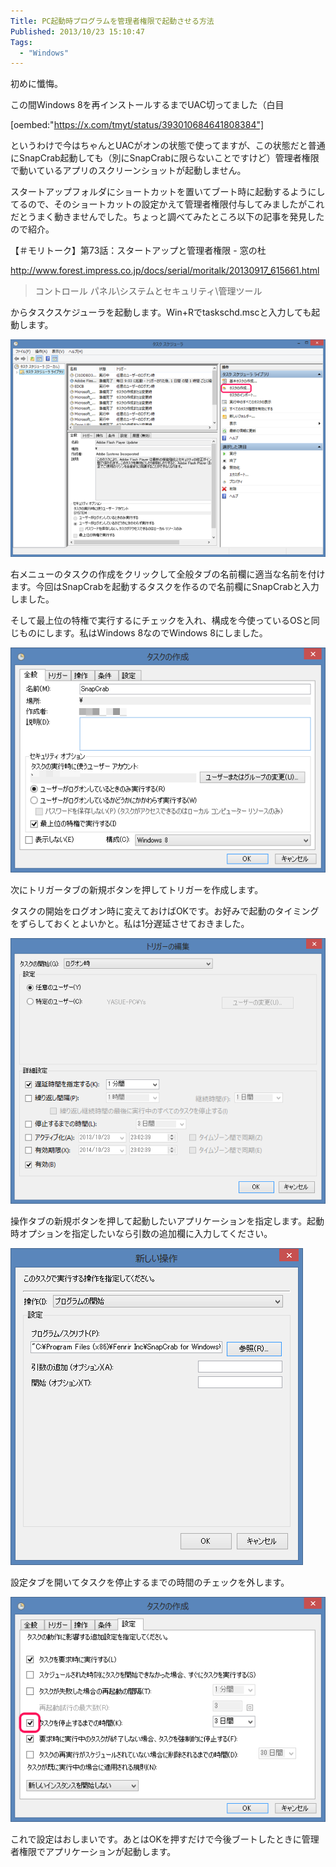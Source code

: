 ```yaml
---
Title: PC起動時プログラムを管理者権限で起動させる方法
Published: 2013/10/23 15:10:47
Tags:
  - "Windows"
---
```

初めに懺悔。

この間Windows 8を再インストールするまでUAC切ってました（白目

<!-- more -->

[oembed:"https://x.com/tmyt/status/393010684641808384"]

というわけで今はちゃんとUACがオンの状態で使ってますが、この状態だと普通にSnapCrab起動しても（別にSnapCrabに限らないことですけど）管理者権限で動いているアプリのスクリーンショットが起動しません。

スタートアップフォルダにショートカットを置いてブート時に起動するようにしてるので、そのショートカットの設定かえて管理者権限付与してみましたがこれだとうまく動きませんでした。ちょっと調べてみたところ以下の記事を発見したので紹介。

【＃モリトーク】第73話：スタートアップと管理者権限 - 窓の杜

http://www.forest.impress.co.jp/docs/serial/moritalk/20130917_615661.html

> コントロール パネル\システムとセキュリティ\管理ツール

からタスクスケジューラを起動します。Win+Rでtaskschd.mscと入力しても起動します。

![](20140127004156.png) 

右メニューのタスクの作成をクリックして全般タブの名前欄に適当な名前を付けます。今回はSnapCrabを起動するタスクを作るので名前欄にSnapCrabと入力しました。

そして最上位の特権で実行するにチェックを入れ、構成を今使っているOSと同じものにします。私はWindows 8なのでWindows 8にしました。

![](20140127004210.png) 

次にトリガータブの新規ボタンを押してトリガーを作成します。

タスクの開始をログオン時に変えておけばOKです。お好みで起動のタイミングをずらしておくとよいかと。私は1分遅延させておきました。

![](20140127004224.png) 

操作タブの新規ボタンを押して起動したいアプリケーションを指定します。起動時オプションを指定したいなら引数の追加欄に入力してください。

![](20140127004235.png) 

設定タブを開いてタスクを停止するまでの時間のチェックを外します。

![](20140127004245.png) 

これで設定はおしまいです。あとはOKを押すだけで今後ブートしたときに管理者権限でアプリケーションが起動します。